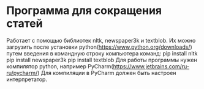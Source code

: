 # Программа для сокращения статей
Работает с помощью библиотек nltk, newspaper3k и textblob.
Их можно загрузить после установки python(https://www.python.org/downloads/) путем введения в командную строку компьютера команд:
pip install nltk
pip install newspaper3k
pip install textblob
Для работы программы нужен компилятор python, например PyCharm(https://www.jetbrains.com/ru-ru/pycharm/)
Для компиляции в PyCharm должен быть настроен интерпретатор.
